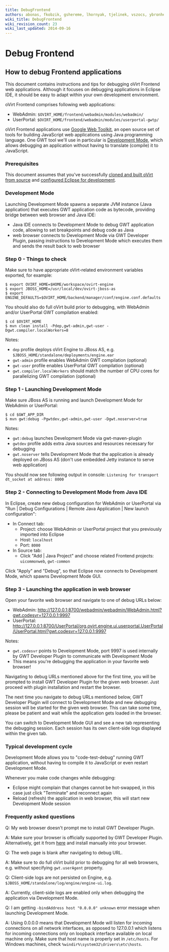 ```yaml
---
title: DebugFrontend
authors: abonas, fkobzik, gshereme, lhornyak, tjelinek, vszocs, ybronhei
wiki_title: DebugFrontend
wiki_revision_count: 23
wiki_last_updated: 2014-09-16
---
```


# Debug Frontend

## How to debug Frontend applications

This document contains instructions and tips for debugging oVirt Frontend web applications. Although it focuses on debugging applications in Eclipse IDE, it should be easy to adapt within your own development environment.

oVirt Frontend comprises following web applications:

*   WebAdmin: `$OVIRT_HOME/frontend/webadmin/modules/webadmin/`
*   UserPortal: `$OVIRT_HOME/frontend/webadmin/modules/userportal-gwtp/`

oVirt Frontend applications use [Google Web Toolkit](https://developers.google.com/web-toolkit/), an open source set of tools for building JavaScript web applications using Java programming language. One GWT tool we'll use in particular is [Development Mode](https://developers.google.com/web-toolkit/doc/latest/DevGuideCompilingAndDebugging#DevGuideDevMode), which allows debugging an application without having to translate (compile) it to JavaScript.

### Prerequisites

This document assumes that you've successfully [cloned and built oVirt from source](http://wiki.ovirt.org/wiki/Building_oVirt_engine) and [configured Eclipse for development](http://wiki.ovirt.org/wiki/Building_Ovirt_Engine/IDE).

### Development Mode

Launching Development Mode spawns a separate JVM instance (Java application) that executes GWT application code as bytecode, providing bridge between web browser and Java IDE:

*   Java IDE connects to Development Mode to debug GWT application code, allowing to set breakpoints and debug code as Java
*   web browser connects to Development Mode via GWT Developer Plugin, passing instructions to Development Mode which executes them and sends the result back to web browser

### Step 0 - Things to check

Make sure to have appropriate oVirt-related environment variables exported, for example:

    $ export OVIRT_HOME=$HOME/workspace/ovirt-engine
    $ export JBOSS_HOME=/usr/local/dev/ovirt-jboss-as
    $ export ENGINE_DEFAULTS=$OVIRT_HOME/backend/manager/conf/engine.conf.defaults

You should also do full oVirt build prior to debugging, with WebAdmin and/or UserPortal GWT compilation enabled:

    $ cd $OVIRT_HOME
    $ mvn clean install -Pdep,gwt-admin,gwt-user -Dgwt.compiler.localWorkers=8

Notes:

*   `dep` profile deploys oVirt Engine to JBoss AS, e.g. `$JBOSS_HOME/standalone/deployments/engine.ear`
*   `gwt-admin` profile enables WebAdmin GWT compilation (optional)
*   `gwt-user` profile enables UserPortal GWT compilation (optional)
*   `gwt.compiler.localWorkers` should match the number of CPU cores for parallelizing GWT compilation (optional)

### Step 1 - Launching Development Mode

Make sure JBoss AS is running and launch Development Mode for WebAdmin or UserPortal:

    $ cd $GWT_APP_DIR
    $ mvn gwt:debug -Pgwtdev,gwt-admin,gwt-user -Dgwt.noserver=true

Notes:

*   `gwt:debug` launches Development Mode via gwt-maven-plugin
*   `gwtdev` profile adds extra Java sources and resources necessary for debugging
*   `gwt.noserver` tells Development Mode that the application is already deployed on JBoss AS (don't use embedded Jetty instance to serve web application)

You should now see following output in console: `Listening for transport dt_socket at address: 8000`

### Step 2 - Connecting to Development Mode from Java IDE

In Eclipse, create new debug configuration for WebAdmin or UserPortal via "Run | Debug Configurations | Remote Java Application | New launch configuration":

*   In Connect tab:
    -   Project: choose WebAdmin or UserPortal project that you previously imported into Eclipse
    -   Host: `localhost`
    -   Port: `8000`
*   In Source tab:
    -   Click "Add | Java Project" and choose related Frontend projects: `uicommonweb`, `gwt-common`

Click "Apply" and "Debug", so that Eclipse now connects to Development Mode, which spawns Development Mode GUI.

### Step 3 - Launching the application in web browser

Open your favorite web browser and navigate to one of debug URLs below:

*   WebAdmin: <http://127.0.0.1:8700/webadmin/webadmin/WebAdmin.html?gwt.codesvr=127.0.0.1:9997>
*   UserPortal: <http://127.0.0.1:8700/UserPortal/org.ovirt.engine.ui.userportal.UserPortal/UserPortal.html?gwt.codesvr=127.0.0.1:9997>

Notes:

*   `gwt.codesvr` points to Development Mode, port 9997 is used internally by GWT Developer Plugin to communicate with Development Mode
*   This means you're debugging the application in your favorite web browser!

Navigating to debug URLs mentioned above for the first time, you will be prompted to install GWT Developer Plugin for the given web browser. Just proceed with plugin installation and restart the browser.

The next time you navigate to debug URLs mentioned below, GWT Developer Plugin will connect to Development Mode and new debugging session will be started for the given web browser. This can take some time, please be patient and wait while the application gets loaded in the browser.

You can switch to Development Mode GUI and see a new tab representing the debugging session. Each session has its own client-side logs displayed within the given tab.

### Typical development cycle

Development Mode allows you to "code-test-debug" running GWT application, without having to compile it to JavaScript or even restart Development Mode.

Whenever you make code changes while debugging:

*   Eclipse might complain that changes cannot be hot-swapped, in this case just click "Terminate" and reconnect again
*   Reload (refresh) the application in web browser, this will start new Development Mode session

### Frequently asked questions

Q: My web browser doesn't prompt me to install GWT Developer Plugin.

A: Make sure your browser is officially supported by GWT Developer Plugin. Alternatively, get it from [here](http://gwt.googleusercontent.com/samples/MissingPlugin/MissingPlugin.html) and install manually into your browser.

Q: The web page is blank after navigating to debug URL.

A: Make sure to do full oVirt build prior to debugging for all web browsers, e.g. without specifying `gwt.userAgent` property.

Q: Client-side logs are not persisted on Engine, e.g. `$JBOSS_HOME/standalone/log/engine/engine-ui.log`.

A: Currently, client-side logs are enabled only when debugging the application via Development Mode.

Q: I am getting `-bindAddress host "0.0.0.0" unknown` error message when launching Development Mode.

A: Using 0.0.0.0 means that Development Mode will listen for incoming connections on all network interfaces, as opposed to 127.0.0.1 which listens for incoming connections only on loopback interface available on local machine only. Make sure that host name is properly set in `/etc/hosts`. For Windows machines, check `%windir%\system32\drivers\etc\hosts`.
